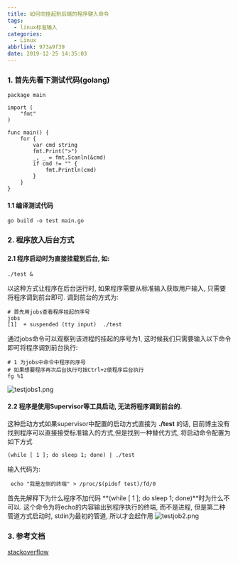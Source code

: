 ```yaml
---
title: 如何向挂起到后端的程序键入命令
tags:
  - linux标准输入
categories:
  - Linux
abbrlink: 973a9f39
date: 2019-12-25 14:35:03
---
```

### 1. 首先先看下测试代码(golang)
```golang
package main

import (
	"fmt"
)

func main() {
    for {
        var cmd string
        fmt.Print(">")
        _, _ = fmt.Scanln(&cmd)
        if cmd != "" {
			fmt.Println(cmd)
		}
	}
}
```
#### 1.1 编译测试代码
```shell script
go build -o test main.go
```
### 2. 程序放入后台方式
#### 2.1 程序启动时为直接挂载到后台, 如:
```shell script
./test &
```
以这种方式让程序在后台运行时, 如果程序需要从标准输入获取用户输入, 只需要将程序调到前台即可.
调到前台的方式为:
```shell script
# 首先用jobs查看程序挂起的序号
jobs 
[1]  + suspended (tty input)  ./test
```
通过jobs命令可以观察到该进程的挂起的序号为1, 这时候我们只需要输入以下命令即可将程序调到前台执行:
```shell script
# 1 为jobs中命令中程序的序号
# 如果想要程序再次后台执行可按Ctrl+z使程序后台执行
fg %1
```
![testjobs1.png](https://cdn.openpy.org/testjobs1.png)

#### 2.2 程序是使用Supervisor等工具启动, 无法将程序调到前台的.
这种启动方式如果supervisor中配置的启动方式直接为 **./test** 的话, 目前博主没有找到程序可以直接接受标准输入的方式,但是找到一种替代方式, 将启动命令配置为如下方式
```shell script
(while [ 1 ]; do sleep 1; done) | ./test
```
输入代码为:
```shell script
 echo "我是左侧的终端" > /proc/$(pidof test)/fd/0
```
首先先解释下为什么程序不加代码 **(while [ 1 ]; do sleep 1; done)**时为什么不可以.
这个命令为将echo的内容输出到程序执行的终端, 而不是进程, 但是第二种管道方式启动时, stdin为最初的管道, 所以才会起作用 
![testjob2.png](https://cdn.openpy.org/testjob2.png)
### 3. 参考文档
[stackoverflow](https://stackoverflow.com/questions/5374255/how-to-write-data-to-existing-processs-stdin-from-external-process)